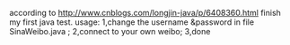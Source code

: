 according to http://www.cnblogs.com/longjin-java/p/6408360.html finish my first java test.
usage:
1,change the username &password in file SinaWeibo.java ;
2,connect to your own weibo;
3,done
